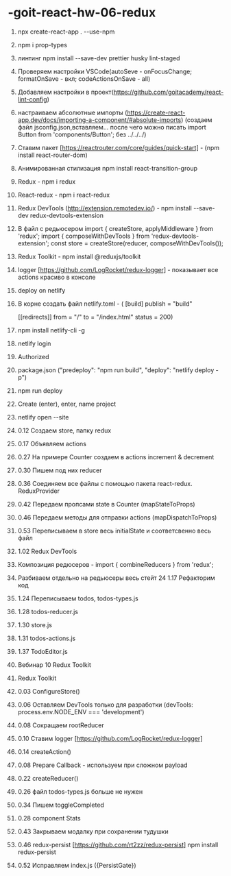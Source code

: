 # -goit-react-hw-06-redux

1. npx create-react-app . --use-npm
2. npm i prop-types
3. линтинг npm install --save-dev prettier husky lint-staged
4. Проверяем настройки VSCode(autoSeve - onFocusChange; formatOnSave - вкл;
   codeActionsOnSave - all)
5. Добавляем настройки в
   проект(https://github.com/goitacademy/react-lint-config)
6. настраиваем абсолютные импорты
   (https://create-react-app.dev/docs/importing-a-component/#absolute-imports)
   (создаем файл jsconfig.json,вставляем... после чего можно писать import
   Button from 'components/Button'; без ../../../)
7. Ставим пакет [https://reactrouter.com/core/guides/quick-start] - (npm install
   react-router-dom)
8. Анимированная стилизация npm install react-transition-group
9. Redux - npm i redux
10. React-redux - npm i react-redux
11. Redux DevTools (http://extension.remotedev.io/) - npm install --save-dev
    redux-devtools-extension
12. В файл с редьюсером import { createStore, applyMiddleware } from 'redux';
    import { composeWithDevTools } from 'redux-devtools-extension'; const store
    = createStore(reducer, composeWithDevTools());
13. Redux Toolkit - npm install @reduxjs/toolkit
14. logger [https://github.com/LogRocket/redux-logger] - показывает все actions
    красиво в консоле

15. deploy on netlify
16. В корне создать файл netlify.toml - ( [build] publish = "build"

    [[redirects]] from = "/" to = "/index.html" status = 200)

17. npm install netlify-cli -g
18. netlify login
19. Authorized
20. package.json ("predeploy": "npm run build", "deploy": "netlify deploy -p")
21. npm run deploy
22. Create (enter), enter, name project
23. netlify open --site

24. 0.12 Coздаем store, папку redux
25. 0.17 Объявляем actions
26. 0.27 На примере Counter создаем в actions increment & decrement
27. 0.30 Пишем под них reducer
28. 0.36 Соединяем все файлы с помощью пакета react-redux. ReduxProvider
29. 0.42 Передаем пропсами state в Counter (mapStateToProps)
30. 0.46 Передаем методы для отправки actions (mapDispatchToProps)
31. 0.53 Переписываем в store весь initialState и соответсвенно весь файл
32. 1.02 Redux DevTools
33. Композиция редюсеров - import { combineReducers } from 'redux';
34. Разбиваем отдельно на редьюсеры весь стейт 24 1.17 Рефакторим код
35. 1.24 Переписываем todos, todos-types.js
36. 1.28 todos-reducer.js
37. 1.30 store.js
38. 1.31 todos-actions.js
39. 1.37 TodoEditor.js

40. Вебинар 10 Redux Toolkit
41. Redux Toolkit
42. 0.03 ConfigureStore()
43. 0.06 Оставляем DevTools только для разработки (devTools:
    process.env.NODE_ENV === 'development')
44. 0.08 Сокращаем rootReducer
45. 0.10 Ставим logger [https://github.com/LogRocket/redux-logger]
46. 0.14 createAction()
47. 0.08 Prepare Callback - используем при сложном payload
48. 0.22 createReducer()
49. 0.26 файл todos-types.js больше не нужен
50. 0.34 Пишем toggleCompleted
51. 0.28 component Stats
52. 0.43 Закрываем модалку при сохранении тудушки
53. 0.46 redux-persist [https://github.com/rt2zz/redux-persist] npm install
    redux-persist
54. 0.52 Исправляем index.js ({PersistGate})
